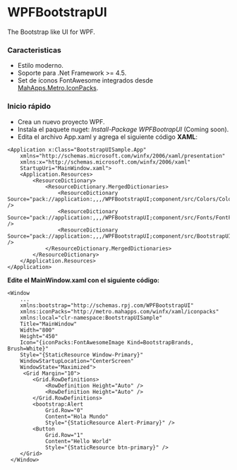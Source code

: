 # WPFBootstrapUI

The Bootstrap like UI for WPF.

### **Caracteristicas**

* Estilo moderno.
* Soporte para .Net Framework >= 4.5.
* Set de íconos FontAwesome integrados desde [MahApps.Metro.IconPacks](https://github.com/MahApps/MahApps.Metro.IconPacks).

### **Inicio rápido**

* Crea un nuevo proyecto WPF.
* Instala el paquete nuget: _Install-Package WPFBootrapUI_   (Coming soon).
* Edita el archivo App.xaml y agrega el siguiente código **XAML**:

```
<Application x:Class="BootstrapUISample.App"
    xmlns="http://schemas.microsoft.com/winfx/2006/xaml/presentation"
    xmlns:x="http://schemas.microsoft.com/winfx/2006/xaml"
    StartupUri="MainWindow.xaml">
    <Application.Resources>
        <ResourceDictionary>
            <ResourceDictionary.MergedDictionaries>
                <ResourceDictionary Source="pack://application:,,,/WPFBootstrapUI;component/src/Colors/Colors.xaml" />
                <ResourceDictionary Source="pack://application:,,,/WPFBootstrapUI;component/src/Fonts/FontFamilies.xaml" />
                <ResourceDictionary Source="pack://application:,,,/WPFBootstrapUI;component/src/BootstrapUIBaseRoot.xaml" />
            </ResourceDictionary.MergedDictionaries>
        </ResourceDictionary>
    </Application.Resources>
</Application>
```

**Edite el MainWindow.xaml con el siguiente código:**

```
<Window
    ...
    xmlns:bootstrap="http://schemas.rpj.com/WPFBootstrapUI"
    xmlns:iconPacks="http://metro.mahapps.com/winfx/xaml/iconpacks"
    xmlns:local="clr-namespace:BootstrapUISample"
    Title="MainWindow"
    Width="800"
    Height="450"
    Icon="{iconPacks:FontAwesomeImage Kind=BootstrapBrands, Brush=White}"
    Style="{StaticResource Window-Primary}"
    WindowStartupLocation="CenterScreen"
    WindowState="Maximized">
     <Grid Margin="10">
        <Grid.RowDefinitions>
            <RowDefinition Height="Auto" />
            <RowDefinition Height="Auto" />
        </Grid.RowDefinitions>
        <bootstrap:Alert
            Grid.Row="0"
            Content="Hola Mundo"
            Style="{StaticResource Alert-Primary}" />
        <Button
            Grid.Row="1"
            Content="Hello World"
            Style="{StaticResource btn-primary}" />
    </Grid>
 </Window>
```


